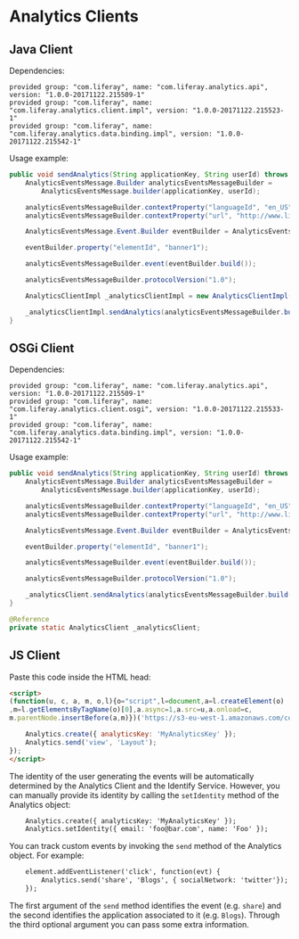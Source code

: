 # Analytics Clients

## Java Client

Dependencies:

```
provided group: "com.liferay", name: "com.liferay.analytics.api", version: "1.0.0-20171122.215509-1"
provided group: "com.liferay", name: "com.liferay.analytics.client.impl", version: "1.0.0-20171122.215523-1"
provided group: "com.liferay", name: "com.liferay.analytics.data.binding.impl", version: "1.0.0-20171122.215542-1"
```

Usage example:

```java
public void sendAnalytics(String applicationKey, String userId) throws Exception {
    AnalyticsEventsMessage.Builder analyticsEventsMessageBuilder =
        AnalyticsEventsMessage.builder(applicationKey, userId);

    analyticsEventsMessageBuilder.contextProperty("languageId", "en_US");
    analyticsEventsMessageBuilder.contextProperty("url", "http://www.liferay.com");

    AnalyticsEventsMessage.Event.Builder eventBuilder = AnalyticsEventsMessage.Event.builder("ApplicationId", "View");

    eventBuilder.property("elementId", "banner1");

    analyticsEventsMessageBuilder.event(eventBuilder.build());

    analyticsEventsMessageBuilder.protocolVersion("1.0");

    AnalyticsClientImpl _analyticsClientImpl = new AnalyticsClientImpl()

    _analyticsClientImpl.sendAnalytics(analyticsEventsMessageBuilder.build());
}
```

## OSGi Client

Dependencies:

```
provided group: "com.liferay", name: "com.liferay.analytics.api", version: "1.0.0-20171122.215509-1"
provided group: "com.liferay", name: "com.liferay.analytics.client.osgi", version: "1.0.0-20171122.215533-1"
provided group: "com.liferay", name: "com.liferay.analytics.data.binding.impl", version: "1.0.0-20171122.215542-1"
```

Usage example:

```java
public void sendAnalytics(String applicationKey, String userId) throws Exception {
    AnalyticsEventsMessage.Builder analyticsEventsMessageBuilder =
        AnalyticsEventsMessage.builder(applicationKey, userId);

    analyticsEventsMessageBuilder.contextProperty("languageId", "en_US");
    analyticsEventsMessageBuilder.contextProperty("url", "http://www.liferay.com");

    AnalyticsEventsMessage.Event.Builder eventBuilder = AnalyticsEventsMessage.Event.builder("ApplicationId", "View");

    eventBuilder.property("elementId", "banner1");

    analyticsEventsMessageBuilder.event(eventBuilder.build());

    analyticsEventsMessageBuilder.protocolVersion("1.0");

    _analyticsClient.sendAnalytics(analyticsEventsMessageBuilder.build());
}

@Reference
private static AnalyticsClient _analyticsClient;
```

## JS Client

Paste this code inside the HTML head:

```html
<script>
(function(u, c, a, m, o,l){o="script",l=document,a=l.createElement(o)
,m=l.getElementsByTagName(o)[0],a.async=1,a.src=u,a.onload=c,
m.parentNode.insertBefore(a,m)})('https://s3-eu-west-1.amazonaws.com/com-liferay-analytics/analytics-all-min.js', function(){

    Analytics.create({ analyticsKey: 'MyAnalyticsKey' });
    Analytics.send('view', 'Layout');
});
</script>
```

The identity of the user generating the events will be automatically determined by the Analytics Client and the Identify Service.
However, you can manually provide its identity by calling the `setIdentity` method of the Analytics object:

```html
    Analytics.create({ analyticsKey: 'MyAnalyticsKey' });
    Analytics.setIdentity({ email: 'foo@bar.com', name: 'Foo' });
```

You can track custom events by invoking the `send` method of the Analytics object. For example:

```html
    element.addEventListener('click', function(evt) {
        Analytics.send('share', 'Blogs', { socialNetwork: 'twitter'});
    });
```

The first argument of the `send` method identifies the event (e.g. `share`) and the second identifies the application associated to it (e.g. `Blogs`).
Through the third optional argument you can pass some extra information.